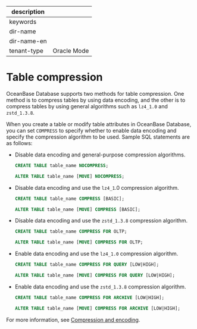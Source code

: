 |description||
|---|---|
|keywords||
|dir-name||
|dir-name-en||
|tenant-type|Oracle Mode|

# Table compression

OceanBase Database supports two methods for table compression. One method is to compress tables by using data encoding, and the other is to compress tables by using general algorithms such as `lz4_1.0` and `zstd_1.3.8`.

When you create a table or modify table attributes in OceanBase Database, you can set `COMPRESS` to specify whether to enable data encoding and specify the compression algorithm to be used. Sample SQL statements are as follows:

* Disable data encoding and general-purpose compression algorithms.

  ```sql
  CREATE TABLE table_name NOCOMPRESS; 
  
  ALTER TABLE table_name [MOVE] NOCOMPRESS;
  ```

* Disable data encoding and use the `lz4_1`.0 compression algorithm.

  ```sql
  CREATE TABLE table_name COMPRESS [BASIC]; 
  
  ALTER TABLE table_name [MOVE] COMPRESS [BASIC];
  ```

* Disable data encoding and use the `zstd_1.3.8` compression algorithm.

  ```sql
  CREATE TABLE table_name COMPRESS FOR OLTP; 
  
  ALTER TABLE table_name [MOVE] COMPRESS FOR OLTP;
  ```

* Enable data encoding and use the `lz4_1.0` compression algorithm.

  ```sql
  CREATE TABLE table_name COMPRESS FOR QUERY [LOW|HIGH]; 
  
  ALTER TABLE table_name [MOVE] COMPRESS FOR QUERY [LOW|HIGH];
  ```

* Enable data encoding and use the `zstd_1.3.8` compression algorithm.

  ```sql
  CREATE TABLE table_name COMPRESS FOR ARCHIVE [LOW|HIGH];
  
  ALTER TABLE table_name [MOVE] COMPRESS FOR ARCHIVE [LOW|HIGH];
  ```

For more information, see [Compression and encoding](../../../900.storage-architecture/200.data-storage/400.compression-and-encoding.md).

